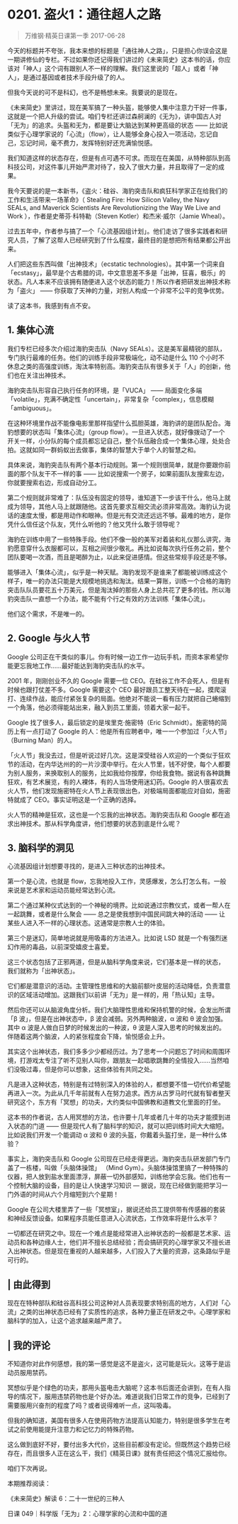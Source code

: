 # 0201. 盗火1：通往超人之路
> 万维钢·精英日课第一季
2017-06-28

今天的标题并不夸张，我本来想的标题是「通往神人之路」，只是担心你误会这是一期讲修仙的专栏。不过如果你还记得我们讲过的《未来简史》这本书的话，你应该对「神人」这个词有跟别人不一样的理解。我们这里说的「超人」或者「神人」，是通过基因或者技术手段升级了的人。

但我今天说的可不是科幻，也不是畅想未来。我要说的是现在。

《未来简史》里讲过，现在美军搞了一种头盔，能够使人集中注意力干好一件事，这就是一个把人升级的尝试。咱们专栏还讲过森舸澜的《无为》，讲中国古人对「无为」的追求。头盔和无为，都是要让大脑达到某种更高级的状态 —— 比如说类似于心理学家说的「心流」（flow），让人能够全身心投入一项活动，忘记自己，忘记时间，毫不费力，发挥特别好还充满愉悦感。

我们知道这样的状态存在，但是有点可遇不可求。而现在在美国，从特种部队到高科技公司，对这件事儿开始严肃对待了，投入了很大力量，并且取得了一定的成果。

我今天要说的是一本新书，《盗火：硅谷、海豹突击队和疯狂科学家正在给我们的工作和生活带来一场革命》（ Stealing Fire: How Silicon Valley, the Navy SEALs, and Maverick Scientists Are Revolutionizing the Way We Live and Work ），作者是史蒂芬·科特勒（Steven Kotler）和杰米·威尔（Jamie Wheal）。

过去五年中，作者参与搞了一个「心流基因组计划」。他们走访了很多实践者和研究人员，了解了这帮人已经研究到了什么程度，最终目的是想把所有结果都公开出来。

人们把这些东西叫做「出神技术」（ecstatic technologies）。其中第一个词来自「ecstasy」，最早是个古希腊的词，中文意思差不多是「出神，狂喜，极乐」的状态。凡人本来不应该拥有随便进入这个状态的能力！所以作者把研发出神技术称为「盗火」 —— 你获取了天神的力量，对别人构成一个非常不公平的竞争优势。

读了这本书，我感到有点不安。 

## 1. 集体心流
我们专栏已经多次介绍过海豹突击队（Navy SEALs）。这是美军最精锐的部队，专门执行最难的任务。他们的训练手段非常极端化，动不动是什么 110 个小时不休息之类的高强度训练，淘汰率特别高。海豹突击队有很多关于「人」的创新，他们也在关注出神技术。

海豹突击队形容自己执行任务的环境，是「VUCA」 —— 局面变化多端「volatile」，充满不确定性「uncertain」，非常复杂「complex」，信息模糊「ambiguous」。

在这种环境里作战不能像电影里那样指望什么孤胆英雄，海豹讲的是团队配合。海豹想要的状态叫「集体心流」（group flow）。一旦进入状态，就好像拨动了一个开关一样，小分队的每个成员都忘记自己，整个队伍融合成一个集体心理，处处合拍。这就如同一群蚂蚁出去做事，集体的智慧大于单个人的智慧之和。

具体来说，海豹突击队有两个基本行动规则。第一个规则很简单，就是你要跟你前面的那个队友干不一样的事 —— 比如说搜索一个房子，如果前面队友搜索左边，你就要搜索右边，形成自动分工。

第二个规则就非常难了：队伍没有固定的领导，谁知道下一步该干什么，他马上就成为领导，其他人马上就跟随他。这首先要求互相交流必须非常高效。海豹认为说话的速度太慢，都是用动作和眼神。但是光有交流还远远不够。最难的地方，是你凭什么信任这个队友，凭什么听他的？他又凭什么敢于领导呢？

海豹在训练中用了一些特殊手段。他们不像一般的美军对着装和礼仪那么讲究，海豹愿意穿什么衣服都可以，互相之间很少敬礼。再比如说每次执行任务之前，整个团队要喝一次酒，而且是喝醉为止，以此来促进感情。但这些常规手段还是不够。

能够进入「集体心流」，似乎是一种天赋。海豹发现不是谁来了都能被训练成这个样子，唯一的办法只能是大规模地挑选和淘汰。结果一算账，训练一个合格的海豹突击队队员要花五十万美元，但是淘汰掉的那些人身上总共花了更多的钱。所以海豹突击队一直想一个办法，能不能有个行之有效的方法训练「集体心流」。

他们这个需求，不是唯一的。 

## 2. Google 与火人节
Google 公司正在干类似的事儿。你有时候一边工作一边玩手机，而资本家希望你能更忘我地工作……最好能达到海豹突击队的水平。

2001 年，刚刚创业不久的 Google 需要一位 CEO。在硅谷工作不会死人，但是有时候也跟打仗差不多。Google 需要这个 CEO 最好跟员工整天待在一起，摸爬滚打、连续作战，能应付紧张复杂的局面。他绝对不能说一看有压力就把自己蜷缩到一个角落，他必须得能站出来，融入到员工里面，领着大家一起干。

Google 找了很多人，最后锁定的是埃里克·施密特（Eric Schmidt）。施密特的简历上有一点打动了 Google 的人：他是所有应聘者中，唯一一个参加过「火人节」（Burning Man）的人。

「火人节」我没去过，但是听说过好几次。这是深受硅谷人欢迎的一个类似于狂欢节的活动，在内华达州的的一片沙漠中举行。在火人节里，钱不好使，每个人都要为别人服务，来换取别人的服务，比如我给你按摩，你给我食物。据说有各种跳舞狂欢，有艺术展览，有的人裸体，有的人当场使用迷幻药。Google 的人很喜欢去火人节，他们发现施密特在火人节上表现很出色，对极端局面都能应对自如，施密特就成了 CEO。事实证明这是一个正确的选择。 

火人节的精神是狂欢，这也是一个忘我的出神状态。海豹突击队和 Google 都在追求出神技术。那从科学角度讲，他们想要的状态到底是什么呢？

## 3. 脑科学的洞见
心流基因组计划想要寻找的，是进入三种状态的出神技术。

第一个是心流，也就是 flow，忘我地投入工作，灵感爆发，怎么打怎么有。一般来说是艺术家和运动员能经常达到心流。

第二个通过某种仪式达到的一个神秘的境界。比如说通过宗教仪式，或者一帮人在一起跳舞，或者是什么聚会 —— 总之是使我想到中国民间跳大神的活动 —— 让某些人进入不一样的心理状态。这通常是宗教人士的体验。

第三个是迷幻，简单地说就是用吸毒的方法进入。比如说 LSD 就是一个有强烈迷幻作用的毒品，以前深受嬉皮士喜爱。

这三个状态包括了正邪两道，但是从脑科学角度来说，它们基本是一样的状态， 我们就称为「出神状态」。

它们都是潜意识的活动。主管理性思维和的大脑前额叶皮层的活动降低，负责潜意识的区域活动增加。这跟我们以前讲「无为」是一样的，用「热认知」主导。

然后你还可以从脑波角度分析。我们大脑理性思维和保持机警的时候，会发出所谓「β 波」，但是在出神状态中，β 波会减弱。另外两种脑波，α 波和 θ 波会加强。其中 α 波是人做白日梦的时候发出的一种波，θ 波是人深入思考的时候发出的。伴随着这两个脑波，人的紧张程度会下降，愉悦感会上升。

其实这个出神状态，我们多多少少都经历过。为了思考一个问题忘了时间和周围环境，打游戏太专注了听不见别人叫你，跟朋友一起唱歌跳舞的全情投入……当然咱们没吸过毒，但是你可以想象，这些体验有共同之处。

凡是进入这种状态，特别是有过特别深入的体验的人，都想要不惜一切代价希望能再进入一次。为此从几千年前就有人在努力追求。西方从古罗马时代就有智者整天研究这个，东方有「冥想」的功夫，大约类似中国佛教和道教文化里面的打坐。

这本书的作者说，古人用冥想的方法，也许要十几年或者几十年的功夫才能摸到进入状态的门道 —— 但是现代人有了脑科学的知识，就可以把训练时间大大缩短。比如说我们开发一个能调动 α 波和 θ 波的头盔，你戴着头盔打坐，是一种什么体验？

事实上，海豹突击队和 Google 公司现在已经走得更远。海豹突击队研发部门专门盖了一栋楼，叫做「头脑体操馆」 （Mind Gym）。头脑体操馆里搞了一种特殊的仪器，把人放到盐水里面漂浮，屏蔽一切外部感知，训练他学会忘我。他们也有一个控制大脑的设备，目的是让人快速学习知识 — 据说，现在已经做到能把学习一门外语的时间从六个月缩短到六个星期！

Google 在公司大楼里弄了一些「冥想室」，据说还给员工提供带有传感器的套装和神经反馈设备。如果程序员能任意进入心流状态，工作效率将是什么水平？

一切都还在研究之中。现在一个难点是能经常进入出神状态的一般都是艺术家、运动员和各种边缘人士，他们并不擅长总结经验；而会搞研究的心理学家又不擅长进入出神状态。但是现在重视的人越来越多，人们投入了大量的资源，这条路似乎是可行的。 

## | 由此得到
现在在特种部队和硅谷高科技公司这种对人员表现要求特别高的地方，人们对「心流」之类的出神状态已经有了实质性的追求，各种力量正在研发之中。心理学家和脑科学的加入，让这个追求越来越严肃了。

## | 我的评论
不知道你对此作何感想，我的第一感觉是这不是盗火，这可能是玩火。这等于是运动员服用禁药。

冥想似乎是个绿色的功夫，那用头盔电击大脑呢？这本书后面还会讲到，在有人指导的情况下，服用违禁药物也是个好办法。难道说我们日常工作的竞争，已经到了需要服用兴奋剂的程度了吗？或者说得难听一点，这叫吸毒。

但我的确知道，美国有很多人在使用药物方法提高认知能力，特别是很多学生在考试之前使用能提升注意力和记忆力的特殊药物。

这么做到底好不好，要付出多大代价，这些目前都没有定论。但既然这个趋势已经存在，而且很多人正在这么干，我们《精英日课》就有责任把这个情况汇报给你。

咱们下次再说。 

本期推荐阅读：

《未来简史》解读 6：二十一世纪的三种人

日课 049｜科学版「无为」2：心理学家的心流和中国的道
